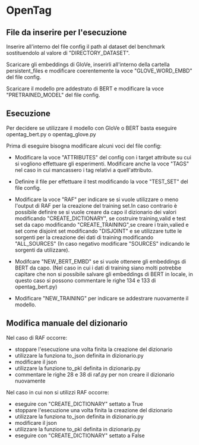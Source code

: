 # OpenTag

## File da inserire per l'esecuzione
Inserire all'interno del file config il path al dataset del benchmark sostituendolo
al valore di "DIRECTORY_DATASET".

Scaricare gli embeddings di GloVe, inserirli all'interno della cartella persistent_files
e modificare coerentemente la voce "GLOVE_WORD_EMBD" del file config.

Scaricare il modello pre addestrato di BERT e modificare la voce "PRETRAINED_MODEL"
del file config.

## Esecuzione
Per decidere se utilizzare il modello con GloVe o BERT basta eseguire opentag_bert.py o opentag_glove.py

Prima di eseguire bisogna modificare alcuni voci del file config:

* Modificare la voce "ATTRIBUTES" del config con i target attribute su cui si vogliono
effettuare gli esperimenti. Modificare anche la voce "TAGS" nel caso in cui mancassero i
tag relativi a quell'attributo.

* Definire il file per effettuare il test modificando la voce "TEST_SET" del file config.

* Modificare la voce "RAF" per indicare se si vuole utilizzare o meno l'output di RAF
per la creazione del training set.In caso contrario è possibile definire se si vuole creare da capo il dizionario dei valori modificando "CREATE_DICTIONARY", se costruire training,valid e test set da capo modificando
"CREATE_TRAINING",se creare i train,valied e set come disjoint set modificando "DISJOINT" e se utilizzare tutte le sorgenti per la creazione dei dati di training modificando "ALL_SOURCES" (In caso negativo modificare "SOURCES" indicando le sorgenti da utilizzare).

* Modifcare "NEW_BERT_EMBD" se si vuole ottenere gli embeddings di BERT da capo.
(Nel caso in cui i dati di training siano molti potrebbe capitare che non si possibile salvare
  gli embeddings di BERT in locale, in questo caso si possono commentare le righe 134 e 133
  di opentag_bert.py)

* Modificare "NEW_TRAINING" per indicare se addestrare nuovamente il modello.

## Modifica manuale del dizionario

Nel caso di RAF occorre:
  * stoppare l'esecuzione una volta finita la creazione del dizionario
  * utilizzare la funziona to_json definita in dizionario.py
  * modificare il json
  * utilizzare la funzione to_pkl definita in dizionarip.py
  * commentare le righe 28 e 38 di raf.py per non creare il dizionario nuovamente

Nel caso in cui non si utilizzi RAF occorre:
 * eseguire con "CREATE_DICTIONARY" settato a True
 * stoppare l'esecuzione una volta finita la creazione del dizionario
 * utilizzare la funziona to_json definita in dizionario.py
 * modificare il json
 * utilizzare la funzione to_pkl definita in dizionarip.py
 * eseguire con "CREATE_DICTIONARY" settato a False
